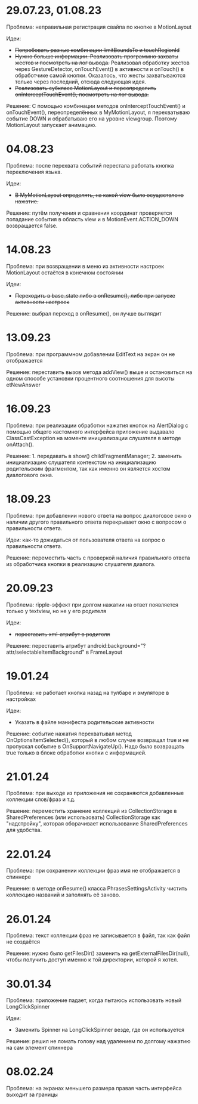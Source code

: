 # 29.07.23, 01.08.23
Проблема: неправильная регистрация свайпа по кнопке в MotionLayout

Идеи:
+ ~~Попробовать разные комбинации limitBoundsTo и touchRegionId~~
+ ~~Нужно больше информации. Реализовать программно захваты жестов и посмотреть на лог вывода.~~ Реализовал обработку жестов через GestureDetector, onTouchEvent() в активности и onTouch() в обработчике самой кнопки. Оказалось, что жесты захватываются только через последний, отсюда следующая идея.
+ ~~Реализовать субкласс MotionLayout и переопределить onInterceptTouchEvent(), посмотреть на лог вывода.~~

Решение:
С помощью комбинации методов onInterceptTouchEvent() и onTouchEvent(), переопределённых в MyMotionLayout, я перехватываю событие DOWN и обрабатываю его на уровне viewgroup. Поэтому MotionLayout запускает анимацию.

# 04.08.23
Проблема: после перехвата событий перестала работать кнопка переключения языка.

Идеи:
+ ~~В MyMotionLayout определять, на какой view было осуществлено нажатие.~~

Решение: путём получения и сравнения координат проверяется попадание события в область view и в MotionEvent.ACTION_DOWN возвращается false.

# 14.08.23
Проблема: при возвращении в меню из активности настроек MotionLayout остаётся в конечном состоянии

Идеи:
+ ~~Переходить в base_state либо в onResume(), либо при запуске активности настроек~~

Решение: выбрал переход в onResume(), он лучше выглядит

# 13.09.23
Проблема: при программном добавлении EditText на экран он не отображается

Решение: переставить вызов метода addView() выше и остановиться на одном способе установки процентного
соотношения для высоты etNewAnswer

# 16.09.23
Проблема: при реализации обработки нажатия кнопок на AlertDialog с помощью общего кастомного интерфейса
приложение выдавало ClassCastException на моменте инициализации слушателя в методе onAttach().

Решение: 1. передавать в show() childFragmentManager; 2. заменить инициализацию слушателя контекстом
на инициализацию родительским фрагментом, так как именно он является хостом диалогового окна.

# 18.09.23
Проблема: при добавлении нового ответа на вопрос диалоговое окно о наличии другого правильного ответа перекрывает
окно с вопросом о правильности ответа.

Идеи: как-то дожидаться от пользователя ответа на вопрос о правильности ответа.

Решение: переместить часть с проверкой наличия правильного ответа из обработчика кнопки
в реализацию слушателя диалога.

# 20.09.23
Проблема: ripple-эффект при долгом нажатии на ответ появляется только у textview, но не у его родителя

Идеи:
+ ~~переставить xml-атрибут в родителя~~

Решение: переставить атрибут android:background="?attr/selectableItemBackground" в FrameLayout

# 19.01.24
Проблема: не работает кнопка назад на тулбаре и эмуляторе в настройках

Идеи:
+ Указать в файле манифеста родительские активности

Решение: событие нажатия перехватывал метод OnOptionsItemSelected(), который в любом случае возвращал
true и не пропускал событие в OnSupportNavigateUp(). Надо было возвращать true только в блоке обработки
кнопки с информацией.

# 21.01.24
Проблема: при выходе из приложения не сохраняются добавленные коллекции слов/фраз и т.д.

Решение: переместить хранение коллекций из CollectionStorage в SharedPreferences (или использовать)
CollectionStorage как "надстройку", которая оборачивает использование SharedPreferences для удобства.

# 22.01.24
Проблема: при сохранении коллекции фраз имя не отображается в спиннере

Решение: в методe onResume() класса PhrasesSettingsActivity чистить коллекцию названий и заполнять её
заново.

# 26.01.24
Проблема: текст коллекции фраз не записывается в файл, так как файл не создаётся

Решение: нужно было getFilesDir() заменить на getExternalFilesDir(null), чтобы получить доступ именно
к той директории, которой я хотел.

# 30.01.34
Проблема: приложение падает, когда пытаюсь использовать новый LongClickSpinner

Идеи:
+ Заменить Spinner на LongClickSpinner везде, где он используется

Решение: решил не ломать голову над удалением по долгому нажатию на сам элемент спиннера

# 08.02.24
Проблема: на экранах меньшего размера правая часть интерфейса выходит за границы